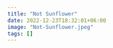 ```yaml
---
title: "Not Sunflower"
date: 2022-12-23T18:32:01+06:00
image: "Not-Sunflower.jpeg"
tags: []
---
```


